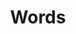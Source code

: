 ---
layout: post-index
permalink: /blog/index.html
title: Words
tagline: A List of Blog posts
categories: [blog, writing]
tags: [blog, graphic design]
image:
  feature: texture-feature-03.jpg
---